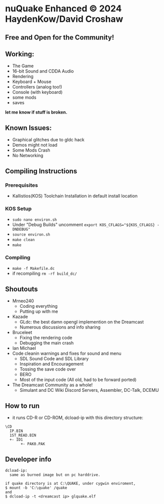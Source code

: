 # nuQuake Enhanced © 2024 HaydenKow/David Croshaw
## Free and Open for the Community!

## Working:
- The Game
- 16-bit Sound and CDDA Audio
- Rendering
- Keyboard + Mouse 
- Controllers (analog too!)
- Console (with keyboard)
- some mods
- saves

__let me know if stuff is broken.__

## Known Issues:
- Graphical glitches due to gldc hack
- Demos might not load
- Some Mods Crash
- No Networking
## Compiling Instructions
### Prerequisites
- Kallistios(KOS) Toolchain Installation in default install location
### KOS Setup
- ```sudo nano environ.sh```
- Under "Debug Builds" uncomment ```export KOS_CFLAGS="${KOS_CFLAGS} -DNDEBUG"```
- ```source environ.sh```
- ```make clean```
- ```make```
### Compiling
- ```make -f Makefile.dc```
- if recompiling ```rm -rf build_dc/```

## Shoutouts
- Mrneo240
  - Coding everything
  - Putting up with me
- Kazade
  - GLdc: the best damn opengl implemention on the Dreamcast
  - Numerous discussions and info sharing
- Bruceleet
  - Fixing the rendering code
  - Debugging the main crash
- Ian Michael
- Code cleanin warnings and fixes for sound and menu
  - SDL Sound Code and SDL Library
  - Inspiration and Encouragement
  - Tossing the save code over
  - BERO
  - Most of the input code (All old, had to be forward ported)
- The Dreamcast Community as a whole!
  - Simulant and DC Wiki Discord Servers, Assembler, DC-Talk, DCEMU



## How to run
- it runs CD-R or CD-ROM, dcload-ip with this directory structure:
```
\CD
  IP.BIN
  1ST_READ.BIN
  +- ID1
       +- PAK0.PAK
```


## Developer info
```
dcload-ip:
  same as burned image but on pc harddrive.

if quake directory is at C:\QUAKE, under cygwin enviroment, 
$ mount -b 'C:\quake' /quake
and
$ dcload-ip -t <dreamcast ip> glquake.elf
```
